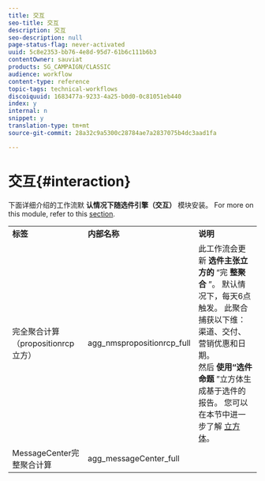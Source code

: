 ```yaml
---
title: 交互
seo-title: 交互
description: 交互
seo-description: null
page-status-flag: never-activated
uuid: 5c8e2353-bb76-4e8d-95d7-61b6c111b6b3
contentOwner: sauviat
products: SG_CAMPAIGN/CLASSIC
audience: workflow
content-type: reference
topic-tags: technical-workflows
discoiquuid: 1683477a-9233-4a25-b0d0-0c81051eb440
index: y
internal: n
snippet: y
translation-type: tm+mt
source-git-commit: 28a32c9a5300c28784ae7a2837075b4dc3aad1fa

---
```



# 交互{#interaction}

下面详细介绍的工作流默 **认情况下随选件引擎（交互）** 模块安装。 For more on this module, refer to this [section](../../interaction/using/interaction-and-offer-management.md).

<table> 
 <tbody> 
  <tr> 
   <td> <strong>标签</strong><br /> </td> 
   <td> <strong>内部名称</strong><br /> </td> 
   <td> <strong>说明</strong><br /> </td> 
  </tr> 
  <tr> 
   <td> <span class="uicontrol">完全聚合计算（propositionrcp立方）</span><br /> </td> 
   <td> <span class="uicontrol">agg_nmspropositionrcp_full</span><br /> </td> 
   <td> 此工作流会更新 <strong>选件主张立方的</strong> “完 <strong>整聚合</strong> ”。 默认情况下，每天6点触发。 此聚合捕获以下维：渠道、交付、营销优惠和日期。<br /> 然后 <strong>使用“选件命题</strong> ”立方体生成基于选件的报告。 您可以在本节中进一步了解 <a href="../../reporting/using/about-cubes.md">立方体</a>。<br /> </td> 
  </tr> 
   <tr> 
   <td> <span class="uicontrol">MessageCenter完整聚合计算</span><br /> </td> 
   <td> <span class="uicontrol">agg_messageCenter_full</span><br /> </td> 
   <td> <br /> </td> 
  </tr> 
 </tbody> 
</table>

